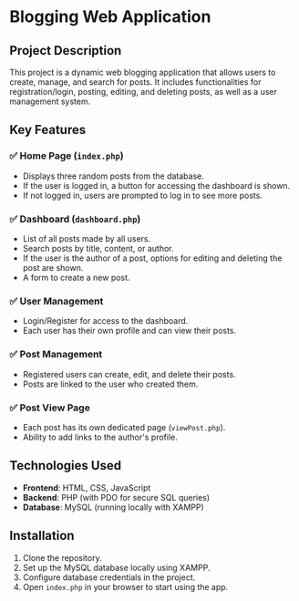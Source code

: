 # Blogging Web Application

## Project Description

This project is a dynamic web blogging application that allows users to create, manage, and search for posts. It includes functionalities for registration/login, posting, editing, and deleting posts, as well as a user management system.

## Key Features

### ✅ Home Page (`index.php`)

- Displays three random posts from the database.
- If the user is logged in, a button for accessing the dashboard is shown.
- If not logged in, users are prompted to log in to see more posts.

### ✅ Dashboard (`dashboard.php`)

- List of all posts made by all users.
- Search posts by title, content, or author.
- If the user is the author of a post, options for editing and deleting the post are shown.
- A form to create a new post.

### ✅ User Management

- Login/Register for access to the dashboard.
- Each user has their own profile and can view their posts.

### ✅ Post Management

- Registered users can create, edit, and delete their posts.
- Posts are linked to the user who created them.

### ✅ Post View Page

- Each post has its own dedicated page (`viewPost.php`).
- Ability to add links to the author's profile.

## Technologies Used

- **Frontend**: HTML, CSS, JavaScript
- **Backend**: PHP (with PDO for secure SQL queries)
- **Database**: MySQL (running locally with XAMPP)

## Installation

1. Clone the repository.
2. Set up the MySQL database locally using XAMPP.
3. Configure database credentials in the project.
4. Open `index.php` in your browser to start using the app.



